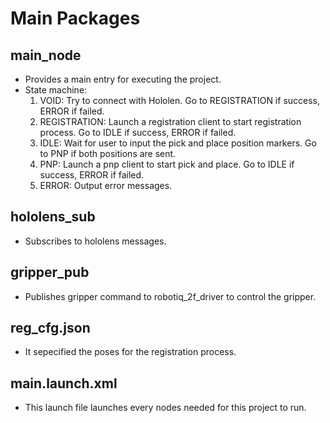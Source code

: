 # Main Packages

## main_node 
- Provides a main entry for executing the project.
- State machine: 
    1. VOID: Try to connect with Hololen. Go to REGISTRATION if success, ERROR if failed.
    2. REGISTRATION: Launch a registration client to start registration process. Go to IDLE if success, ERROR if failed.
    3. IDLE: Wait for user to input the pick and place position markers. Go to PNP if both positions are sent.
    4. PNP: Launch a pnp client to start pick and place. Go to IDLE if success, ERROR if failed.
    5. ERROR: Output error messages.

## hololens_sub
- Subscribes to hololens messages.

## gripper_pub
- Publishes gripper command to robotiq_2f_driver to control the gripper.

## reg_cfg.json
- It sepecified the poses for the registration process.

## main.launch.xml
- This launch file launches every nodes needed for this project to run.
